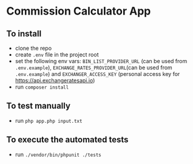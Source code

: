 # Commission Calculator App

## To install
- clone the repo
- create `.env` file in the project root
- set the following env vars: `BIN_LIST_PROVIDER_URL` (can be used from `.env.example`), `EXCHANGE_RATES_PROVIDER_URL`(can be used from `.env.example`) and `EXCHANGER_ACCESS_KEY` (personal access key for https://api.exchangeratesapi.io)
- run `composer install`

## To test manually
- run `php app.php input.txt`

## To execute the automated tests
- run `./vendor/bin/phpunit ./tests`
